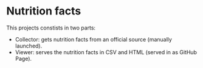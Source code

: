 # Nutrition facts

This projects constists in two parts:

- Collector: gets nutrition facts from an official source (manually launched).
- Viewer: serves the nutrition facts in CSV and HTML (served in as GitHub Page).
